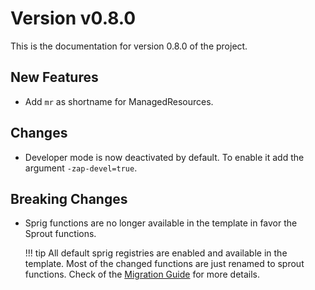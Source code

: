# Version v0.8.0

This is the documentation for version 0.8.0 of the project.

## New Features

- Add `mr` as shortname for ManagedResources.

## Changes

- Developer mode is now deactivated by default. To enable it add the argument `-zap-devel=true`.

## Breaking Changes

- Sprig functions are no longer available in the template in favor the Sprout functions.

    !!! tip
        All default sprig registries are enabled and available in the template. Most of the changed functions are just renamed to sprout functions. Check of the [Migration Guide](https://docs.atom.codes/sprout/migration-from-sprig#how-to-transition) for more details.
